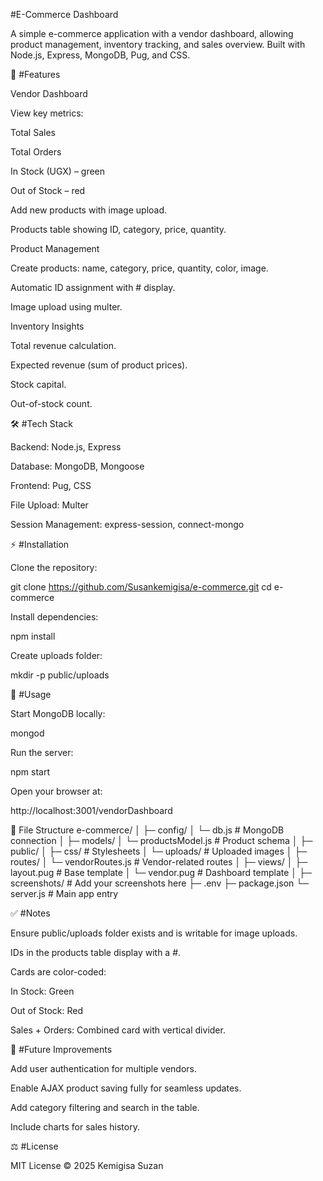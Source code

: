 #E-Commerce Dashboard

A simple e-commerce application with a vendor dashboard, allowing product management, inventory tracking, and sales overview. Built with Node.js, Express, MongoDB, Pug, and CSS.

📌 #Features

Vendor Dashboard

View key metrics:

Total Sales

Total Orders

In Stock (UGX) – green

Out of Stock – red

Add new products with image upload.

Products table showing ID, category, price, quantity.

Product Management

Create products: name, category, price, quantity, color, image.

Automatic ID assignment with # display.

Image upload using multer.

Inventory Insights

Total revenue calculation.

Expected revenue (sum of product prices).

Stock capital.

Out-of-stock count.

🛠 #Tech Stack

Backend: Node.js, Express

Database: MongoDB, Mongoose

Frontend: Pug, CSS

File Upload: Multer

Session Management: express-session, connect-mongo

⚡ #Installation

Clone the repository:

git clone https://github.com/Susankemigisa/e-commerce.git
cd e-commerce


Install dependencies:

npm install


Create uploads folder:

mkdir -p public/uploads

🚀 #Usage

Start MongoDB locally:

mongod


Run the server:

npm start


Open your browser at:

http://localhost:3001/vendorDashboard

📁 File Structure
e-commerce/
│
├─ config/
│   └─ db.js            # MongoDB connection
│
├─ models/
│   └─ productsModel.js # Product schema
│
├─ public/
│   ├─ css/             # Stylesheets
│   └─ uploads/         # Uploaded images
│
├─ routes/
│   └─ vendorRoutes.js  # Vendor-related routes
│
├─ views/
│   ├─ layout.pug       # Base template
│   └─ vendor.pug       # Dashboard template
│
├─ screenshots/         # Add your screenshots here
├─ .env
├─ package.json
└─ server.js            # Main app entry

✅ #Notes

Ensure public/uploads folder exists and is writable for image uploads.

IDs in the products table display with a #.

Cards are color-coded:

In Stock: Green

Out of Stock: Red

Sales + Orders: Combined card with vertical divider.

🔮 #Future Improvements

Add user authentication for multiple vendors.

Enable AJAX product saving fully for seamless updates.

Add category filtering and search in the table.

Include charts for sales history.

⚖️ #License

MIT License © 2025 Kemigisa Suzan
